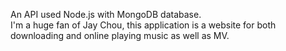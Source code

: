 An API used Node.js with MongoDB database.<br>
I'm a huge fan of Jay Chou, this application is a website for both downloading and online playing music as well as MV. 